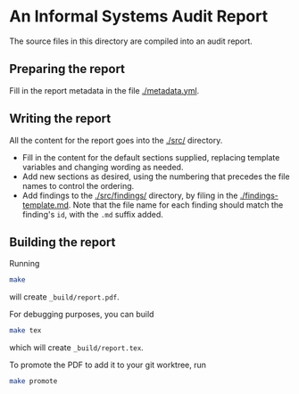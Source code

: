 # An Informal Systems Audit Report

The source files in this directory are compiled into an audit report.

## Preparing the report

Fill in the report metadata in the file [./metadata.yml](./metadata.yml).

## Writing the report

All the content for the report goes into the [./src/](./src/) directory.

- Fill in the content for the default sections supplied, replacing template
  variables and changing wording as needed.
- Add new sections as desired, using the numbering that precedes the file
  names to control the ordering.
- Add findings to the [./src/findings/](./src/findings/) directory, by filing in
  the [./findings-template.md](./findings-template.md). Note that the file name
  for each finding should match the finding's `id`, with the `.md` suffix
  added.

## Building the report

Running

``` sh
make
```

will create `_build/report.pdf`.

For debugging purposes, you can build

``` sh
make tex
```

which will create `_build/report.tex`.

To promote the PDF to add it to your git worktree, run

``` sh
make promote
```

